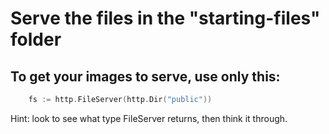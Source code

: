 # Serve the files in the "starting-files" folder

## To get your images to serve, use only this:

``` Go
	fs := http.FileServer(http.Dir("public"))
```

Hint: look to see what type FileServer returns, then think it through.